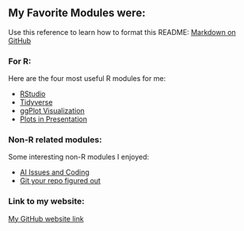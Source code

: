 ## My Favorite Modules were:

Use this reference to learn how to format this README: [Markdown on GitHub](https://guides.github.com/features/mastering-markdown/)

### For R:

Here are the four most useful R modules for me:

- [RStudio](modules/02_RStudio)
- [Tidyverse](modules/04_Tidyverse)
- [ggPlot Visualization](modules/05_ggPlot/Readme.md)
- [Plots in Presentation](modules/10_Plots/Readme.md)

### Non-R related modules:

Some interesting non-R modules I enjoyed:

- [AI Issues and Coding](modules/01_AI/Readme.md)
- [Git your repo figured out](modules/14_Git/Readme.md)

### Link to my website:

[My GitHub website link](https://sgogolski.github.io)
